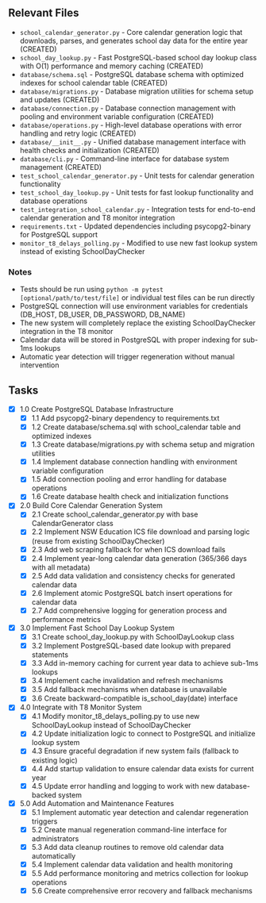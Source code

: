 ## Relevant Files

- `school_calendar_generator.py` - Core calendar generation logic that downloads, parses, and generates school day data for the entire year (CREATED)
- `school_day_lookup.py` - Fast PostgreSQL-based school day lookup class with O(1) performance and memory caching (CREATED)
- `database/schema.sql` - PostgreSQL database schema with optimized indexes for school calendar table (CREATED)
- `database/migrations.py` - Database migration utilities for schema setup and updates (CREATED)
- `database/connection.py` - Database connection management with pooling and environment variable configuration (CREATED)
- `database/operations.py` - High-level database operations with error handling and retry logic (CREATED)
- `database/__init__.py` - Unified database management interface with health checks and initialization (CREATED)
- `database/cli.py` - Command-line interface for database system management (CREATED)
- `test_school_calendar_generator.py` - Unit tests for calendar generation functionality
- `test_school_day_lookup.py` - Unit tests for fast lookup functionality and database operations
- `test_integration_school_calendar.py` - Integration tests for end-to-end calendar generation and T8 monitor integration
- `requirements.txt` - Updated dependencies including psycopg2-binary for PostgreSQL support
- `monitor_t8_delays_polling.py` - Modified to use new fast lookup system instead of existing SchoolDayChecker

### Notes

- Tests should be run using `python -m pytest [optional/path/to/test/file]` or individual test files can be run directly
- PostgreSQL connection will use environment variables for credentials (DB_HOST, DB_USER, DB_PASSWORD, DB_NAME)
- The new system will completely replace the existing SchoolDayChecker integration in the T8 monitor
- Calendar data will be stored in PostgreSQL with proper indexing for sub-1ms lookups
- Automatic year detection will trigger regeneration without manual intervention

## Tasks

- [x] 1.0 Create PostgreSQL Database Infrastructure
  - [x] 1.1 Add psycopg2-binary dependency to requirements.txt
  - [x] 1.2 Create database/schema.sql with school_calendar table and optimized indexes
  - [x] 1.3 Create database/migrations.py with schema setup and migration utilities
  - [x] 1.4 Implement database connection handling with environment variable configuration
  - [x] 1.5 Add connection pooling and error handling for database operations
  - [x] 1.6 Create database health check and initialization functions
- [x] 2.0 Build Core Calendar Generation System
  - [x] 2.1 Create school_calendar_generator.py with base CalendarGenerator class
  - [x] 2.2 Implement NSW Education ICS file download and parsing logic (reuse from existing SchoolDayChecker)
  - [x] 2.3 Add web scraping fallback for when ICS download fails
  - [x] 2.4 Implement year-long calendar data generation (365/366 days with all metadata)
  - [x] 2.5 Add data validation and consistency checks for generated calendar data
  - [x] 2.6 Implement atomic PostgreSQL batch insert operations for calendar data
  - [x] 2.7 Add comprehensive logging for generation process and performance metrics
- [x] 3.0 Implement Fast School Day Lookup System
  - [x] 3.1 Create school_day_lookup.py with SchoolDayLookup class
  - [x] 3.2 Implement PostgreSQL-based date lookup with prepared statements
  - [x] 3.3 Add in-memory caching for current year data to achieve sub-1ms lookups
  - [x] 3.4 Implement cache invalidation and refresh mechanisms
  - [x] 3.5 Add fallback mechanisms when database is unavailable
  - [x] 3.6 Create backward-compatible is_school_day(date) interface
- [x] 4.0 Integrate with T8 Monitor System
  - [x] 4.1 Modify monitor_t8_delays_polling.py to use new SchoolDayLookup instead of SchoolDayChecker
  - [x] 4.2 Update initialization logic to connect to PostgreSQL and initialize lookup system
  - [x] 4.3 Ensure graceful degradation if new system fails (fallback to existing logic)
  - [x] 4.4 Add startup validation to ensure calendar data exists for current year
  - [x] 4.5 Update error handling and logging to work with new database-backed system
- [x] 5.0 Add Automation and Maintenance Features
  - [x] 5.1 Implement automatic year detection and calendar regeneration triggers
  - [x] 5.2 Create manual regeneration command-line interface for administrators
  - [x] 5.3 Add data cleanup routines to remove old calendar data automatically
  - [x] 5.4 Implement calendar data validation and health monitoring
  - [x] 5.5 Add performance monitoring and metrics collection for lookup operations
  - [x] 5.6 Create comprehensive error recovery and fallback mechanisms

